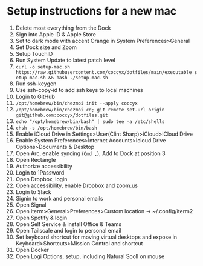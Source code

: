 # Setup instructions for a new mac

1. Delete most everything from the Dock
1. Sign into Apple ID & Apple Store
1. Set to dark mode with accent Orange in System Preferences>General
1. Set Dock size and Zoom
1. Setup TouchID
1. Run System Update to latest patch level
1. `curl -o setup-mac.sh https://raw.githubusercontent.com/coccyx/dotfiles/main/executable_setup-mac.sh && bash ./setup-mac.sh`
1. Run ssh-keygen
1. Use ssh-copy-id to add ssh keys to local machines
1. Login to GitHub
1. `/opt/homebrew/bin/chezmoi init --apply coccyx`
1. `/opt/homebrew/bin/chezmoi cd; git remote set-url origin git@github.com:coccyx/dotfiles.git`
1. `echo "/opt/homebrew/bin/bash" | sudo tee -a /etc/shells`
1. `chsh -s /opt/homebrew/bin/bash`
1. Enable iCloud Drive in Settings>User(Clint Sharp)>iCloud>iCloud Drive
1. Enable System Preferences>Internet Accounts>Icloud Drive Options>Documents & Desktop
1. Open Arc, enable syncing (`Cmd ,`), Add to Dock at position 3
1. Open Rectangle
  1. Authorize accessibility
1. Login to 1Password
1. Open Dropbox, login
1. Open accessibility, enable Dropbox and zoom.us
1. Login to Slack
  1. Signin to work and personal emails
1. Open Signal
1. Open iterm>General>Preferences>Custom location -> ~/.config/iterm2
1. Open Spotify & login
1. Open Self Service & install Office & Teams
1. Open Tailscale and login to personal email
1. Set keyboard shortcut for moving virtual desktops and expose in Keyboard>Shortcuts>Mission Control and shortcut
1. Open Docker
1. Open Logi Options, setup, including Natural Scoll on mouse
